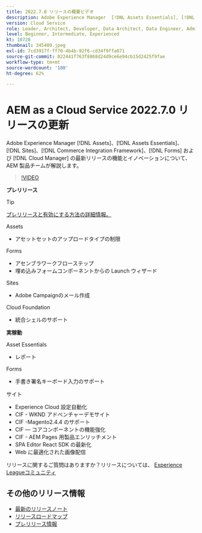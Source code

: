 ```yaml
---
title: 2022.7.0 リリースの概要ビデオ
description: Adobe Experience Manager  [!DNL Assets Essentials], [!DNL Sites], [!DNL Screens], [!DNL Forms]  および  [!DNL Cloud Foundation] の 2022-7-0 リリースの最新機能とイノベーションについて説明します。
version: Cloud Service
role: Leader, Architect, Developer, Data Architect, Data Engineer, Admin, User
level: Beginner, Intermediate, Experienced
kt: 10728
thumbnail: 345409.jpeg
exl-id: 7cd3917f-ff70-4b4b-92f6-cd34f9ffa071
source-git-commit: 822441f763f8868d24d9ce6e94cb15d2425f9fae
workflow-type: tm+mt
source-wordcount: '180'
ht-degree: 62%

---
```



# AEM as a Cloud Service 2022.7.0 リリースの更新

Adobe Experience Manager [!DNL Assets]、[!DNL Assets Essentials]、[!DNL Sites]、[!DNL Commerce Integration Framework]、[!DNL Forms] および [!DNL Cloud Manager] の最新リリースの機能とイノベーションについて、AEM 製品チームが解説します。

>[!VIDEO](https://video.tv.adobe.com/v/345409/?quality=12&learn=on)

**プレリリース**

>[!TIP]
>
>[プレリリースと有効にする方法の詳細情報。](https://experienceleague.adobe.com/docs/experience-manager-cloud-service/content/release-notes/prerelease.html?lang=ja)

Assets

* アセットセットのアップロードタイプの制限

Forms

* アセンブラワークフローステップ
* 埋め込みフォームコンポーネントからの Launch ウィザード

Sites

* Adobe Campaignのメール作成

Cloud Foundation

* 統合シェルのサポート

**実稼動**

Asset Essentials

* レポート

Forms

* 手書き署名キーボード入力のサポート

サイト

* Experience Cloud 設定自動化
* CIF - WKND アドベンチャーデモサイト
* CIF -Magento2.4.4 のサポート
* CIF — コアコンポーネントの機能強化
* CIF - AEM Pages 用製品エンリッチメント
* SPA Editor React SDK の最新化
* Web に最適化された画像配信

リリースに関するご質問はありますか？リリースについては、 [Experience Leagueコミュニティ](https://adobe.ly/3paYDAo)

## その他のリリース情報

* [最新のリリースノート](https://experienceleague.adobe.com/docs/experience-manager-cloud-service/content/release-notes/home.html?lang=ja)
* [リリースロードマップ](https://experienceleague.adobe.com/docs/experience-manager-release-information/aem-release-updates/update-releases-roadmap.html?lang=ja)
* [プレリリース情報](https://experienceleague.adobe.com/docs/experience-manager-cloud-service/content/release-notes/prerelease.html)

